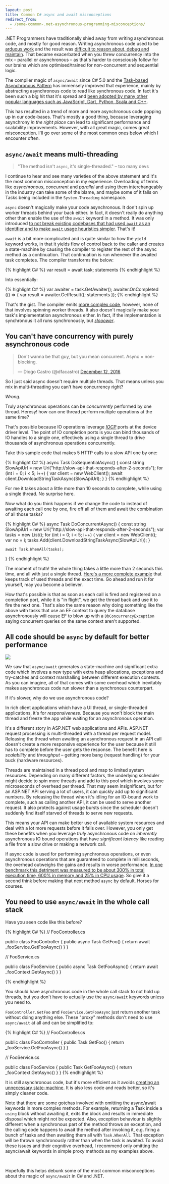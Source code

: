 ```yaml
---
layout: post
title: Common C# async and await misconceptions
redirect_from:
  - /some-common-.net-asynchronous-programming-misconceptions/
---
```


.NET Programmers have traditionally shied away from writing asynchronous code, and mostly for good reason. Writing asynchronous code used to be [arduous work](https://docs.microsoft.com/en-us/dotnet/standard/asynchronous-programming-patterns/asynchronous-programming-model-apm) and the result was [difficult to reason about, debug and maintain](https://docs.microsoft.com/en-us/dotnet/standard/asynchronous-programming-patterns/event-based-asynchronous-pattern-eap). That became exacerbated when you threw concurrency into the mix – parallel or asynchronous – as that's harder to consciously follow for our brains which are optimised/trained for non-concurrent and sequential logic.

The compiler magic of `async/await` since C# 5.0 and the [Task-based Asynchronous Pattern](https://docs.microsoft.com/en-us/dotnet/standard/asynchronous-programming-patterns/task-based-asynchronous-pattern-tap) has immensely improved that experience, mainly by abstracting asynchronous code to read like synchronous code. In fact it's been such a big hit that it's spread and [been adopted by many other popular languages such as JavaScript, Dart, Python, Scala and C++](https://en.wikipedia.org/wiki/Futures_and_promises#History).

This has resulted in a trend of more and more asynchronous code popping up in our code-bases. That's mostly a good thing, because leveraging asynchrony _in the right place_ can lead to significant performance and scalability improvements. However, with all great magic, comes great misconception. I'll go over some of the most common ones below which I encounter often.

## `async/await` means multi-threading

> "The method isn't `async`, it's single-threaded." – too many devs

I continue to hear and see many varieties of the above statement and it's the most common misconception in my experience. Overloading of terms like _asynchronous_, _concurrent_ and _parallel_ and using them interchangeably in the industry can take some of the blame, and maybe some of it falls on Tasks being included in the `System.Threading` namespace.

`async` doesn't magically make your code asynchronous. It don't spin up worker threads behind your back either. In fact, it doesn't really do anything other than enable the use of the `await` keyword in a method. It was only introduced [to not break existing codebases that had used `await` as an identifier and to make `await` usage heuristics simpler](https://blogs.msdn.microsoft.com/ericlippert/2010/11/11/asynchrony-in-c-5-part-six-whither-async/). That's it!

`await` is a bit more complicated and is quite similar to how the `yield` keyword works, in that it yields flow of control back to the caller and creates a state-machine by causing the compiler to register the rest of the async method as a continuation. That continuation is run whenever the awaited task completes. The compiler transforms the below:

{% highlight C# %}
var result = await task;
statements
{% endhighlight %}

Into essentially:

{% highlight C# %}
var awaiter = task.GetAwaiter();
awaiter.OnCompleted (() =>
{
	var result = awaiter.GetResult();
	statements
});
{% endhighlight %}

That's the gist. The compiler emits [more complex code](https://weblogs.asp.net/dixin/understanding-c-sharp-async-await-1-compilation), however, none of that involves spinning worker threads. It also doesn't magically make your task's implementation asynchronous either. In fact, if the implementation is synchronous it all runs synchronously, but [_slooower_](#all-code-should-be-async-by-default-for-better-performance).

## You can't have concurrency with purely asynchronous code

<blockquote class="twitter-tweet" data-lang="en"><p lang="en" dir="ltr">Don&#39;t wanna be that guy, but you mean concurrent. Async = non-blocking.</p>&mdash; Diogo Castro (@dfacastro) <a href="https://twitter.com/dfacastro/status/808345214725275649?ref_src=twsrc%5Etfw">December 12, 2016</a></blockquote>
<script async src="https://platform.twitter.com/widgets.js" charset="utf-8"></script>

So I just said async doesn't require multiple threads. That means unless you mix in multi-threading you can't have concurrency right?

_Wrong._

Truly asynchronous operations can be _concurrently_ performed by one thread. Heresy! how can one thread perform multiple operations at the same time?

That's possible because IO operations leverage [_IOCP_](https://docs.microsoft.com/en-us/windows/desktop/fileio/i-o-completion-ports) ports at the device driver level. The point of IO completion ports is you can bind thousands of IO handles to a single one, effectively using a single thread to drive thousands of asynchronous operations concurrently.

Take this sample code that makes 5 HTTP calls to a slow API one by one:

{% highlight C# %}
async Task DoSequentialAsync()
{
	const string SlowApiUrl = new Uri("http://slow-api-that-responds-after-2-seconds");
	for (int i = 0; i < 5; i++)
	{
		var client = new WebClient();
		await client.DownloadStringTaskAsync(SlowApiUrl);
	}
}
{% endhighlight %}

For me it takes about a little more than 10 seconds to complete, while using a single thread. No surprise here.

Now what do you think happens if we change the code to instead of awaiting each call one by one, fire off all of them and await the combination of all those tasks?

{% highlight C# %}
async Task DoConcurrentAsync()
{
	const string SlowApiUrl = new Uri("http://slow-api-that-responds-after-2-seconds");
	var tasks = new List<Task>();
	for (int i = 0; i < 5; i++)
	{
		var client = new WebClient();
		var no = i;
		tasks.Add(client.DownloadStringTaskAsync(SlowApiUrl));
	}

	await Task.WhenAll(tasks);
}
{% endhighlight %}

The moment of truth! the whole thing takes a little more than 2 seconds this time, and all with just a single thread. [Here's a more complete example](https://gist.github.com/SaebAmini/05a2370ee8ad7248e2e037ee3b6ffbae) that keeps track of used threads and the exact time. Go ahead and run it for yourself, may you become a believer.

How that's possible is that as soon as each call is fired and registered on a completion port, while it is "in flight", we get the thread back and use it to fire the next one. That's also the same reason why doing something like the above with tasks that use an EF context to query the database asynchronously will cause EF to blow up with a `DbConcurrencyException` saying concurrent queries on the same context aren't supported.

## All code should be `async` by default for better performance

![](/images/posts/async-misconceptions/async_all_the_things.jpg)

We saw that `async/await` generates a state-machine and significant extra code which involves a new type with extra heap allocations, exceptions and try-catches and context marshalling between different execution contexts. As you can imagine, all of that comes with some overhead which inevitably makes asynchronous code run slower than a synchronous counterpart.

If it's slower, why do we use asynchronous code?

In rich client applications which have a UI thread, or single-threaded applications, it's for _responsiveness_. Because you won't block the main thread and freeze the app while waiting for an asynchronous operation.

It's a different story in ASP.NET web applications and APIs. ASP.NET request processing is multi-threaded with a thread per request model. Releasing the thread when awaiting an asynchronous request in an API call doesn't create a more responsive experience for the user because it still has to complete before the user gets the response. The benefit here is _scalability_ and _throughput_ – getting more bang (request handling) for your buck (hardware resources).

Threads are maintained in a thread pool and map to limited system resources. Depending on many different factors, the underlying scheduler might decide to spin more threads and add to this pool which involves some microseconds of overhead per thread. That may seem insignificant, but for an ASP.NET API serving a lot of users, it can quickly add up to significant numbers. By releasing the thread when it's idling for an IO-bound work to complete, such as calling another API, it can be used to serve another request. It also protects against usage bursts since the scheduler doesn't suddenly find itself starved of threads to serve new requests.

This means your API can make better use of available system resources and deal with a lot more requests before it falls over. However, you only get these benefits when you leverage _truly_ asynchronous code on _inherently_ asynchronous IO bound operations that have _significant latency_ like reading a file from a slow drive or making a network call.

If async code is used for performing synchronous operations, or even asynchronous operations that are guaranteed to complete in milliseconds, the overhead outweighs the gains and results in worse performance. [In one benchmark this detriment was measured to be about 300% in total execution time, 600% in memory and 25% in CPU usage](http://www.ducons.com/blog/tests-and-thoughts-on-asynchronous-io-vs-multithreading). So give it a second think before making that next method `async` by default. Horses for courses.

## You need to use `async/await` in the whole call stack

Have you seen code like this before?

{% highlight C# %}
// FooController.cs

public class FooController
{
	public async Task<Foo> GetFoo()
	{
		return await _fooService.GetFooAsync()
	}
}


// FooService.cs

public class FooService
{
	public async Task<Foo> GetFooAsync()
	{
		return await _fooContext.GetAsync()
	}
}

{% endhighlight %}

You should have asynchronous code in the whole call stack to not hold up threads, but you don't have to actually use the `async/await` keywords unless you need to.

`FooController.GetFoo` and `FooService.GetFooAsync` just return another task without doing anything else. These "proxy" methods don't need to use `async/await` at all and can be simplified to:

{% highlight C# %}
// FooController.cs

public class FooController
{
	public Task<Foo> GetFoo()
	{
		return _fooService.GetFooAsync()
	}
}


// FooService.cs

public class FooService
{
	public Task<Foo> GetFooAsync()
	{
		return _fooContext.GetAsync()
	}
}
{% endhighlight %}

It is still asynchronous code, but it's more efficient as it avoids [creating an unnecessary state-machine](#all-code-should-be-async-by-default-for-better-performance). It is also less code and reads better, so it's simply cleaner code.

Note that there are some gotchas involved with omitting the async/await keywords in more complex methods. For example, returning a Task inside a `using` block without awaiting it, exits the block and results in immediate disposal which might not be expected. Also, exception behaviour is slightly different when a synchronous part of the method throws an exception, and the calling code happens to await the method after invoking it, e.g. firing a bunch of tasks and then awaiting them all with `Task.WhenAll`. That exception will be thrown synchronously rather than when the task is awaited. To avoid these issues and their cognitive overhead, I recommend only omitting the async/await keywords in simple proxy methods as my examples above.

&nbsp;

Hopefully this helps debunk some of the most common misconceptions about the magic of `async/await` in C# and .NET.
